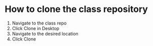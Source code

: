 # How to clone the class repository

1. Navigate to the class repo
2. Click Clone in Desktop
3. Navigate to the desired location
4. Click Clone

